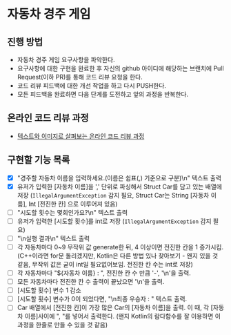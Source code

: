 # 자동차 경주 게임
## 진행 방법
* 자동차 경주 게임 요구사항을 파악한다.
* 요구사항에 대한 구현을 완료한 후 자신의 github 아이디에 해당하는 브랜치에 Pull Request(이하 PR)를 통해 코드 리뷰 요청을 한다.
* 코드 리뷰 피드백에 대한 개선 작업을 하고 다시 PUSH한다.
* 모든 피드백을 완료하면 다음 단계를 도전하고 앞의 과정을 반복한다.

## 온라인 코드 리뷰 과정
* [텍스트와 이미지로 살펴보는 온라인 코드 리뷰 과정](https://github.com/next-step/nextstep-docs/tree/master/codereview)

## 구현할 기능 목록
- [x] "경주할 자동차 이름을 입력하세요.(이름은 쉼표(,) 기준으로 구분)\n" 텍스트 출력
- [x] 유저가 입력한 [자동차 이름]을 ',' 단위로 파싱해서 Struct Car를 담고 있는 배열에 저장 (`IllegalArgumentException` 감지 필요, Struct Car는 String [자동차 이름], Int [전진한 칸] 으로 이루어져 있음)
- [ ] "시도할 횟수는 몇회인가요?\n" 텍스트 출력
- [ ] 유저가 입력한 [시도할 횟수]를 int로 저장 (`IllegalArgumentException` 감지 필요)
- [ ] "\n실행 결과\n" 텍스트 출력
- [ ] 각 자동차마다 0~9 무작위 값 generate한 뒤, 4 이상이면 전진한 칸을 1 증가시킴. (C++이라면 for문 돌리겠지만, Kotlin은 다른 방법 있나 찾아보기 - 왠지 있을 것 같음, 무작위 값은 굳이 int일 필요없어보임. 전진한 칸 수는 int로 저장)
- [ ] 각 자동차마다 "${자동차 이름} : ", 전진한 칸 수 만큼 '-', '\n'을 출력.
- [ ] 모든 자동차마다 전진한 칸 수 출력이 끝났으면 '\n'을 출력.
- [ ] [시도할 횟수] 변수 1 감소
- [ ] [시도할 횟수] 변수가 0이 되었다면, "\n최종 우승자 : " 텍스트 출력.
- [ ] Car 배열에서 [전진한 칸]이 가장 많은 Car의 [자동차 이름]을 출력. 이 때, 각 [자동차 이름]사이에 ", "를 넣어서 출력한다. (왠지 Kotlin의 람다함수를 잘 이용하면 이 과정을 한줄로 만들 수 있을 것 같음)
